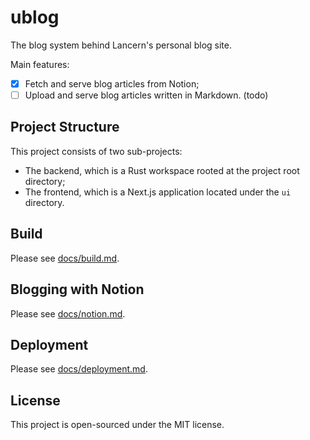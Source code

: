 # ublog

The blog system behind Lancern's personal blog site.

Main features:

- [x] Fetch and serve blog articles from Notion;
- [ ] Upload and serve blog articles written in Markdown. (todo)

## Project Structure

This project consists of two sub-projects:

- The backend, which is a Rust workspace rooted at the project root directory;
- The frontend, which is a Next.js application located under the `ui` directory.

## Build

Please see [docs/build.md](docs/build.md).

## Blogging with Notion

Please see [docs/notion.md](docs/notion.md).

## Deployment

Please see [docs/deployment.md](docs/deployment.md).

## License

This project is open-sourced under the MIT license.

